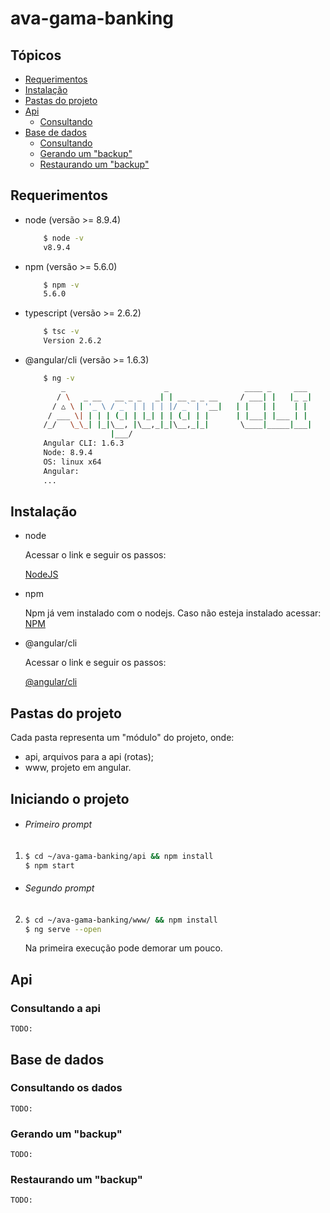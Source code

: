 # ava-gama-banking

## Tópicos
* [Requerimentos](#requerimentos)
* [Instalação](#instalacao)
* [Pastas do projeto](#pastas-do-projeto)
* [Api](#api)
    * [Consultando](#consultando-a-api)
* [Base de dados](#base-de-dados)
    * [Consultando](#consultando-os-dados)
    * [Gerando um "backup"](#consultando-a-api)
    * [Restaurando um "backup"](#restaurando-um-backup)

## Requerimentos
* node (versão >= 8.9.4)
    ```bash
        $ node -v
        v8.9.4
    ```
* npm (versão >= 5.6.0)
    ```bash
        $ npm -v
        5.6.0
    ```
* typescript (versão >= 2.6.2)
    ```bash
        $ tsc -v
        Version 2.6.2
    ```
* @angular/cli (versão >= 1.6.3)
    ```bash
        $ ng -v
            _                      _                 ____ _     ___
           / \   _ __   __ _ _   _| | __ _ _ __     / ___| |   |_ _|
          / △ \ | '_ \ / _` | | | | |/ _` | '__|   | |   | |    | |
         / ___ \| | | | (_| | |_| | | (_| | |      | |___| |___ | |
        /_/   \_\_| |_|\__, |\__,_|_|\__,_|_|       \____|_____|___|
                       |___/
        Angular CLI: 1.6.3
        Node: 8.9.4
        OS: linux x64
        Angular:
        ...

    ```

## Instalação

* node

    Acessar o link e seguir os passos:
    
    [NodeJS](https://nodejs.org/en/download/)
    
* npm

    Npm já vem instalado com o nodejs. Caso não esteja instalado acessar: [NPM](https://www.npmjs.com/get-npm)
    
* @angular/cli

    Acessar o link e seguir os passos:
    
    [@angular/cli](https://github.com/angular/angular-cli#installation)

## Pastas do projeto

Cada pasta representa um "módulo" do projeto, onde:

* api, arquivos para a api (rotas);
* www, projeto em angular.


## Iniciando o projeto

* ###### Primeiro prompt

1.
    ```bash
    $ cd ~/ava-gama-banking/api && npm install
    $ npm start
    ```
* ###### Segundo prompt

2.
    ```bash
    $ cd ~/ava-gama-banking/www/ && npm install
    $ ng serve --open
    ```

    Na primeira execução pode demorar um pouco.

## Api
### Consultando a api
    TODO:
## Base de dados

### Consultando os dados
    TODO:
### Gerando um "backup"
    TODO:
### Restaurando um "backup"
    TODO:
